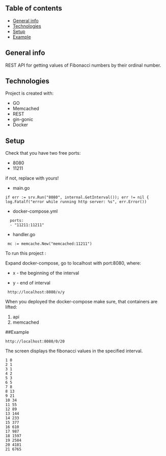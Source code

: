 ## Table of contents
* [General info](#general-info)
* [Technologies](#technologies)
* [Setup](#setup)
* [Example](#example)

## General info
REST API for getting values of Fibonacci numbers by their ordinal number.

## Technologies
Project is created with:
* GO
* Memcached
* REST
* gin-gonic
* Docker

## Setup

Сheck that you have two free ports:

* 8080  
* 11211 

if not, replace with yours!

* main.go
```
if err := srv.Run("8080", internal.GetInterval()); err != nil {
log.Fatalf("error while running http server: %s", err.Error())
```

* docker-compose.yml
```
  ports:
  - "11211:11211"
```
* handler.go
```
 mc := memcache.New("memcached:11211")
```


To run this project :

Expand docker-compose, go to localhost with port:8080, where:

* x - the beginning of the interval

* y - end of interval

```
 http://localhost:8080/x/y
```
When you deployed the docker-compose make sure, that containers are lifted:
1. api
2. memcached

##Example
```
http://localhost:8080/0/20
```
The screen displays the fibonacci values in the specified interval.
```
1 0
2 1
3 1
4 2
5 3
6 5
7 8
8 13
9 21
10 34
11 55
12 89
13 144
14 233
15 377
16 610
17 987
18 1597
19 2584
20 4181
21 6765
```
